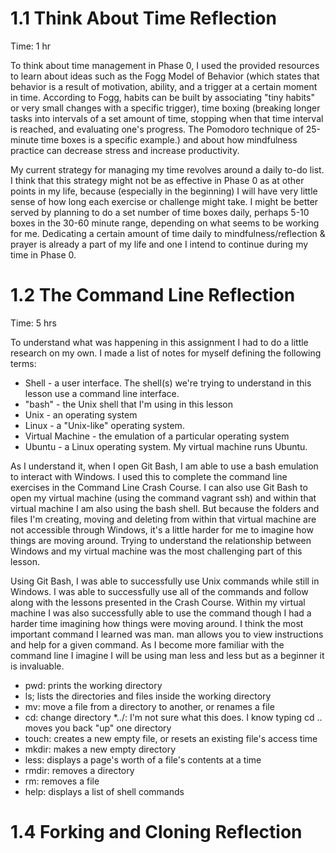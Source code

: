 # 1.1 Think About Time Reflection

Time: 1 hr

To think about time management in Phase 0, I used the provided resources to learn about ideas such as the Fogg Model of Behavior (which states that behavior is a result of motivation, ability, and a trigger at a certain moment in time. According to Fogg, habits can be built by associating "tiny habits" or very small changes with a specific trigger), time boxing (breaking longer tasks into intervals of a set amount of time, stopping when that time interval is reached, and evaluating one's progress. The Pomodoro technique of 25-minute time boxes is a specific example.) and about how mindfulness practice can decrease stress and increase productivity.

My current strategy for managing my time revolves around a daily to-do list. I think that this strategy might not be as effective in Phase 0 as at other points in my life, because (especially in the beginning) I will have very little sense of how long each exercise or challenge might take. I might be better served by planning to do a set number of time boxes daily, perhaps 5-10 boxes in the 30-60 minute range, depending on what seems to be working for me. Dedicating a certain amount of time daily to mindfulness/reflection & prayer is already a part of my life and one I intend to continue during my time in Phase 0.

# 1.2 The Command Line Reflection

Time: 5 hrs

To understand what was happening in this assignment I had to do a little research on my own. I made a list of notes for myself defining the following terms:

* Shell - a user interface. The shell(s) we're trying to understand in this lesson use a command line interface.
* "bash" - the Unix shell that I'm using in this lesson
* Unix - an operating system
* Linux - a "Unix-like" operating system.
* Virtual Machine - the emulation of a particular operating system
* Ubuntu - a Linux operating system. My virtual machine runs Ubuntu.

As I understand it, when I open Git Bash, I am able to use a bash emulation to interact with Windows. I used this to complete the command line exercises in the Command Line Crash Course. I can also use Git Bash to open my virtual machine (using the command vagrant ssh) and within that virtual machine I am also using the bash shell. But because the folders and files I'm creating, moving and deleting from within that virtual machine are not accessible through Windows, it's a little harder for me to imagine how things are moving around. Trying to understand the relationship between Windows and my virtual machine was the most challenging part of this lesson. 

Using Git Bash, I was able to successfully use Unix commands while still in Windows. I was able to successfully use all of the commands and follow along with the lessons presented in the Crash Course. Within my virtual machine I was also successfully able to use the command though I had a harder time imagining how things were moving around. I think the most important command I learned was man. man allows you to view instructions and help for a given command. As I become more familiar with the command line I imagine I will be using man less and less but as a beginner it is invaluable. 

* pwd: prints the working directory
* ls; lists the directories and files inside the working directory
* mv: move a file from a directory to another, or renames a file
* cd: change directory
*../: I'm not sure what this does. I know typing cd .. moves you back "up" one directory
* touch: creates a new empty file, or resets an existing file's access time
* mkdir: makes a new empty directory
* less: displays a page's worth of a file's contents at a time
* rmdir: removes a directory
* rm: removes a file
* help: displays a list of shell commands

# 1.4 Forking and Cloning Reflection